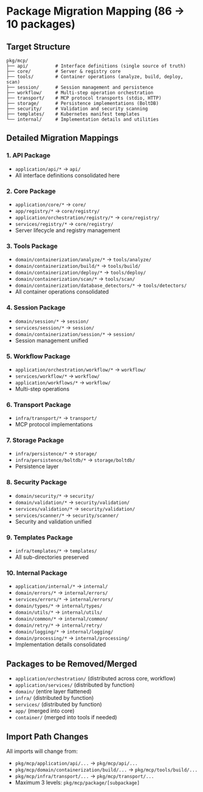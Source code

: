# Package Migration Mapping (86 → 10 packages)

## Target Structure
```
pkg/mcp/
├── api/          # Interface definitions (single source of truth)
├── core/         # Server & registry core
├── tools/        # Container operations (analyze, build, deploy, scan)
├── session/      # Session management and persistence
├── workflow/     # Multi-step operation orchestration
├── transport/    # MCP protocol transports (stdio, HTTP)
├── storage/      # Persistence implementations (BoltDB)
├── security/     # Validation and security scanning
├── templates/    # Kubernetes manifest templates
└── internal/     # Implementation details and utilities
```

## Detailed Migration Mappings

### 1. API Package
- `application/api/*` → `api/`
- All interface definitions consolidated here

### 2. Core Package
- `application/core/*` → `core/`
- `app/registry/*` → `core/registry/`
- `application/orchestration/registry/*` → `core/registry/`
- `services/registry/*` → `core/registry/`
- Server lifecycle and registry management

### 3. Tools Package
- `domain/containerization/analyze/*` → `tools/analyze/`
- `domain/containerization/build/*` → `tools/build/`
- `domain/containerization/deploy/*` → `tools/deploy/`
- `domain/containerization/scan/*` → `tools/scan/`
- `domain/containerization/database_detectors/*` → `tools/detectors/`
- All container operations consolidated

### 4. Session Package
- `domain/session/*` → `session/`
- `services/session/*` → `session/`
- `domain/containerization/session/*` → `session/`
- Session management unified

### 5. Workflow Package
- `application/orchestration/workflow/*` → `workflow/`
- `services/workflow/*` → `workflow/`
- `application/workflows/*` → `workflow/`
- Multi-step operations

### 6. Transport Package
- `infra/transport/*` → `transport/`
- MCP protocol implementations

### 7. Storage Package
- `infra/persistence/*` → `storage/`
- `infra/persistence/boltdb/*` → `storage/boltdb/`
- Persistence layer

### 8. Security Package
- `domain/security/*` → `security/`
- `domain/validation/*` → `security/validation/`
- `services/validation/*` → `security/validation/`
- `services/scanner/*` → `security/scanner/`
- Security and validation unified

### 9. Templates Package
- `infra/templates/*` → `templates/`
- All sub-directories preserved

### 10. Internal Package
- `application/internal/*` → `internal/`
- `domain/errors/*` → `internal/errors/`
- `services/errors/*` → `internal/errors/`
- `domain/types/*` → `internal/types/`
- `domain/utils/*` → `internal/utils/`
- `domain/common/*` → `internal/common/`
- `domain/retry/*` → `internal/retry/`
- `domain/logging/*` → `internal/logging/`
- `domain/processing/*` → `internal/processing/`
- Implementation details consolidated

## Packages to be Removed/Merged
- `application/orchestration/` (distributed across core, workflow)
- `application/services/` (distributed by function)
- `domain/` (entire layer flattened)
- `infra/` (distributed by function)
- `services/` (distributed by function)
- `app/` (merged into core)
- `container/` (merged into tools if needed)

## Import Path Changes
All imports will change from:
- `pkg/mcp/application/api/...` → `pkg/mcp/api/...`
- `pkg/mcp/domain/containerization/build/...` → `pkg/mcp/tools/build/...`
- `pkg/mcp/infra/transport/...` → `pkg/mcp/transport/...`
- Maximum 3 levels: `pkg/mcp/package/[subpackage]`
